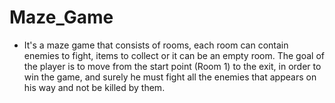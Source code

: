 # Maze_Game
* It's a maze game that consists of rooms, each room can contain enemies to fight,
items to collect or it can be an empty room. The goal of the player is to move
from the start point (Room 1) to the exit, in order to win the game, and surely he
must fight all the enemies that appears on his way and not be killed by them.
